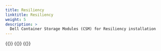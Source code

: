 ```yaml
---
title: Resiliency
linktitle: Resiliency 
weight: 5
description: >
  Dell Container Storage Modules (CSM) for Resiliency installation
--- 
```


{{<include file="content/v2/getting-started/installation/helm/modules/resiliency/installation.md" hideIds="2,3,4,5">}}
{{<include file="content/v2/getting-started/installation/helm/modules/resiliency/powerflex.md">}}
{{<include file="content/v2/getting-started/installation/helm/modules/resiliency/dynamicparameters.md">}}